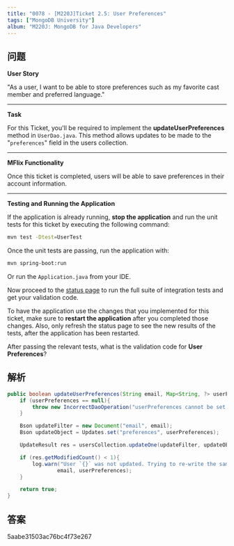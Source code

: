 ```yaml
---
title: "0078 - [M220J]Ticket 2.5: User Preferences"
tags: ["MongoDB University"]
album: "M220J: MongoDB for Java Developers"
---
```


## 问题

**User Story**

"As a user, I want to be able to store preferences such as my favorite cast member and preferred language."

---

**Task**

For this Ticket, you'll be required to implement the **updateUserPreferences** method in `UserDao.java`. This method allows updates to be made to the "`preferences`" field in the users collection.

---

**MFlix Functionality**

Once this ticket is completed, users will be able to save preferences in their account information.

---

**Testing and Running the Application**

If the application is already running, **stop the application** and run the unit tests for this ticket by executing the following command:

```bash
mvn test -Dtest=UserTest
```

Once the unit tests are passing, run the application with:

```bash
mvn spring-boot:run
```

Or run the `Application.java` from your IDE.

Now proceed to the [status page](http://localhost:5000/status) to run the full suite of integration tests and get your validation code.

To have the application use the changes that you implemented for this ticket, make sure to **restart the application** after you completed those changes. Also, only refresh the status page to see the new results of the tests, after the application has been restarted.

After passing the relevant tests, what is the validation code for **User Preferences**?

<!--more-->

## 解析

```java
public boolean updateUserPreferences(String email, Map<String, ?> userPreferences){
    if (userPreferences == null){
        throw new IncorrectDaoOperation("userPreferences cannot be set to null");
    }

    Bson updateFilter = new Document("email", email);
    Bson updateObject = Updates.set("preferences", userPreferences);

    UpdateResult res = usersCollection.updateOne(updateFilter, updateObject);

    if (res.getModifiedCount() < 1){
        log.warn("User `{}` was not updated. Trying to re-write the same `preferences` field: `{}`",
                email, userPreferences);
    }

    return true;
}
```

## 答案

5aabe31503ac76bc4f73e267
